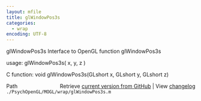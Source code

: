 ```yaml
---
layout: mfile
title: glWindowPos3s
categories:
  - wrap
encoding: UTF-8
---
```


glWindowPos3s  Interface to OpenGL function glWindowPos3s

usage:  glWindowPos3s( x, y, z )

C function:  void glWindowPos3s(GLshort x, GLshort y, GLshort z)


<div class="code_header" style="text-align:right;">
  <span style="float:left;">Path&nbsp;&nbsp;</span> <span class="counter">Retrieve <a href=
  "https://raw.github.com/Psychtoolbox-3/Psychtoolbox-3/beta/./PsychOpenGL/MOGL/wrap/glWindowPos3s.m">current version from GitHub</a> | View <a href=
  "https://github.com/Psychtoolbox-3/Psychtoolbox-3/commits/beta/./PsychOpenGL/MOGL/wrap/glWindowPos3s.m">changelog</a></span>
</div>
<div class="code">
  <code>./PsychOpenGL/MOGL/wrap/glWindowPos3s.m</code>
</div>
